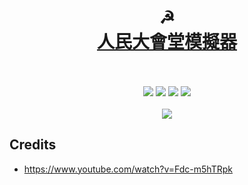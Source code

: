 <h1 align='center'>
  <br />
  ☭
  <br />
  <a href='https://ngseke.github.io/great-hall-of-the-people-simulator/' target='_blank'>
    人民大會堂模擬器
  </a>
  <br />
  <br />
</h1>
<div align='center'>
  <img src='https://img.shields.io/badge/%E5%90%8C%E6%84%8F%E7%8E%87-100%25-brightgreen'>
  <img src='https://img.shields.io/badge/%E9%80%9A%E9%81%8E%E7%8E%87-100%25-green'>
  <img src='https://img.shields.io/badge/-%E8%A6%AA%E8%87%AA%E9%83%A8%E7%BD%B2-blue'>
  <img src='https://img.shields.io/badge/-%E7%B2%BE%E7%94%9A%E7%B4%B0%E8%86%A9-red'>
</div>
<br />

<div align='center'>
  <img src='https://i.imgur.com/kM3lE6D.jpg'>
</div>


## Credits
- https://www.youtube.com/watch?v=Fdc-m5hTRpk
